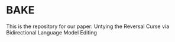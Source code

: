 # BAKE
This is the repository for our paper: Untying the Reversal Curse via Bidirectional Language Model Editing
